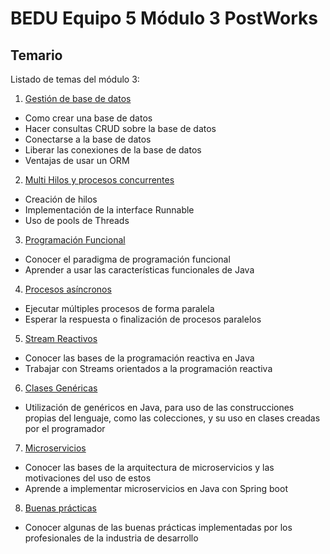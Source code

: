 # BEDU Equipo 5 Módulo 3 PostWorks


## Temario ##

Listado de temas del módulo 3:

1. [Gestión de base de datos](./pw1/README.md)
- Como crear una base de datos
- Hacer consultas CRUD sobre la base de datos
- Conectarse a la base de datos
- Liberar las conexiones de la base de datos
- Ventajas de usar un ORM
2. [Multi Hilos y procesos concurrentes](./pw2/README.md)
- Creación de hilos
- Implementación de la interface Runnable
- Uso de pools de Threads
3. [Programación Funcional](./pw3/README.md)
- Conocer el paradigma de programación funcional
- Aprender a usar las características funcionales de Java
4. [Procesos asíncronos](./pw4/README.md)
- Ejecutar múltiples procesos de forma paralela
- Esperar la respuesta o finalización de procesos paralelos
5. [Stream Reactivos](./pw5/README.md)
- Conocer las bases de la programación reactiva en Java
- Trabajar con Streams orientados a la programación reactiva
6. [Clases Genéricas](./pw6/README.md)
- Utilización de genéricos en Java, para uso de las construcciones propias del lenguaje, como las colecciones, y su uso en clases creadas por el programador
7. [Microservicios](./pw7/README.md)
- Conocer las bases de la arquitectura de microservicios y las motivaciones del uso de estos
- Aprende a implementar microservicios en Java con Spring boot
8. [Buenas prácticas](./pw8/README.md)
- Conocer algunas de las buenas prácticas implementadas por los profesionales de la industria de desarrollo
